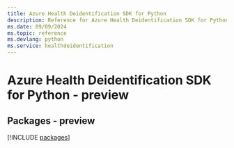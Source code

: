 ```yaml
---
title: Azure Health Deidentification SDK for Python
description: Reference for Azure Health Deidentification SDK for Python
ms.date: 09/09/2024
ms.topic: reference
ms.devlang: python
ms.service: healthdeidentification
---
```

# Azure Health Deidentification SDK for Python - preview
## Packages - preview
[!INCLUDE [packages](health-deidentification-index.md)]